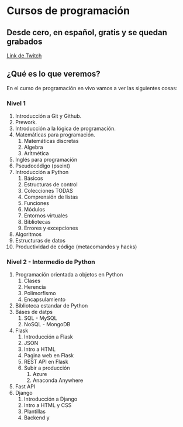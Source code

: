 # Cursos de programación
## Desde cero, en español, gratis y se quedan grabados

[Link de Twitch](https://www.twitch.tv)

## ¿Qué es lo que veremos?

En el curso de programación en vivo vamos a ver las siguientes cosas:

### Nivel 1
1. Introducción a Git y Github.
2. Prework.
3. Introducción a la lógica de programación.
4. Matemáticas para programación.
    1. Matemáticas discretas
    2. Algebra
    3. Aritmética
5. Inglés para programación
6. Pseudocódigo (pseint)
7. Introducción a Python
    1. Básicos
    2. Estructuras de control
    3. Colecciones TODAS
    4. Comprensión de listas
    5. Funciones
    6. Módulos
    7. Entornos virtuales
    8. Bibliotecas
    9. Errores y excepciones
8. Algoritmos
9. Estructuras de datos
10. Productividad de código (metacomandos y hacks)


### Nivel 2 - Intermedio de Python

1. Programación orientada a objetos en Python
    1. Clases
    2. Herencia
    3. Polimorfismo
    4. Encapsulamiento
2. Biblioteca estandar de Python
3. Báses de datps
    1. SQL - MySQL
    2. NoSQL - MongoDB
3. Flask
    1. Introducción a Flask
    2. JSON
    3. Intro a HTML
    4. Pagina web en Flask
    5. REST API en Flask
    6. Subir a producción
        1. Azure
        2. Anaconda Anywhere
5. Fast API
6. Django
    1. Introducción a Django
    2. Intro a HTML y CSS
    3. Plantillas
    4. Backend y 




